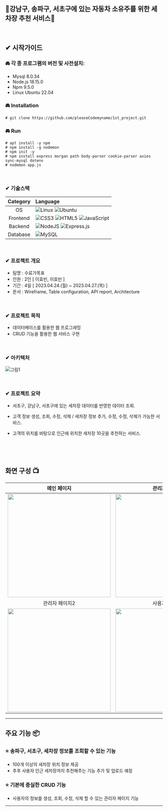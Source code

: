 ## 🧽강남구, 송파구, 서초구에 있는 자동차 소유주를 위한 세차장 추천 서비스🧼

<br/>

##  ✔ 시작가이드
### 🚘 각 종 프로그램의 버전 및 사전설치:
- Mysql 8.0.34
- Node.js 18.15.0
- Npm 9.5.0
- Linux Ubuntu 22.04

###  🚘 Installation
```
# git clone https://github.com/pleaseCodemyname/1st_project.git
```
### 🚘 Run
```
# apt install -y npm
# npm install -g nodemon
# npm init -y
# npm install express morgan path body-parser cookie-parser axios sync-mysql dotenv
# nodemon app.js
```
<br/>

### ✔ 기술스택

|Category|Language|
|:--:|:--|
|OS|![Linux](https://img.shields.io/badge/Linux-FCC624?style=for-the-badge&logo=linux&logoColor=black) ![Ubuntu](https://img.shields.io/badge/Ubuntu-E95420?style=for-the-badge&logo=ubuntu&logoColor=white)|
|Frontend|![CSS3](https://img.shields.io/badge/css3-%231572B6.svg?style=for-the-badge&logo=css3&logoColor=white) ![HTML5](https://img.shields.io/badge/html5-%23E34F26.svg?style=for-the-badge&logo=html5&logoColor=white) ![JavaScript](https://img.shields.io/badge/javascript-%23323330.svg?style=for-the-badge&logo=javascript&logoColor=%23F7DF1E) |
|Backend|![NodeJS](https://img.shields.io/badge/node.js-6DA55F?style=for-the-badge&logo=node.js&logoColor=white) ![Express.js](https://img.shields.io/badge/express.js-%23404d59.svg?style=for-the-badge&logo=express&logoColor=%2361DAFB)|
|Database|![MySQL](https://img.shields.io/badge/mysql-%2300f.svg?style=for-the-badge&logo=mysql&logoColor=white)|

<br/>

### ✔ 프로젝트 개요

- 팀명 : 수료가목표
- 인원 : 2인 [ 이효빈, 이효빈 ]
- 기간 : 4일 [ 2023.04.24.(월) ~ 2023.04.27.(목) ]
- 문서 : Wireframe, Table configuration, API report, Architecture

<br/>

### ✔ 프로젝트 목적
- 데이터베이스를 활용한 웹 프로그래밍
- CRUD 기능을 활용한 웹 서비스 구현
<br/>

### ✔ 아키텍처
![그림1](https://github.com/westmini427/Weatherdata-project/assets/127065150/6b3d2858-e1bf-42b2-afb0-6cea4c588564)

<br/>

### ✔ 프로젝트 요약

- 서초구, 강남구, 서초구에 있는 세차장 데이터를 반영한 데이터 조회.

- 고객 정보 생성, 조회, 수정, 삭제 / 세차장 정보 추가, 수정, 수정, 삭제가 가능한 서비스.

- 고객의 위치를 바탕으로 인근에 위치한 세차장 10곳을 추천하는 서비스.
<br/>

<!-- ### ✔ 개발 과정
![그림1](https://github.com/westmini427/Weatherdata-project/assets/127065150/e7d9930c-1990-41d8-b819-3d2259dc827a)

- 데이터베이스 설계와 API 명세서를 설정 후, 이를 토대로 개발을 진행했습니다. -->

<br/>

<!-- ### ✔ 초기 화면 구성
![Alt text](wireframe.png) -->

<br/>

<!-- ### ✔ 실행 화면
![Alt text](%EB%A9%94%EC%9D%B4%EC%9B%A8%EB%8D%94.gif) -->

## 화면 구성 📺
| 메인 페이지  |  관리자 페이지   |
| :-------------------------------------------: | :------------: |
|  <img width="329" src="/1st_project/1st_project_main_page.png"/> |  <img width="329" src="/1st_project/1st_project_admin_page.png"/>|  
| 관리자 페이지2   |  사용자 페이지   |  
| <img width="329" src="/1st_project/1st_project_admin_page2.png"/>   |  <img width="329" src="/1st_project/1st_project_user_page.png"/>     |

---
## 주요 기능 📦

### ⭐️ 송파구, 서초구, 세차장 정보를 조회할 수 있는 기능
- 100개 이상의 세차장 위치 정보 제공
- 추후 사용자 인근 세차장까지 추천해주는 기능 추가 및 업로드 예정

### ⭐️ 기본에 충실한 CRUD 기능
- 사용자의 정보를 생성, 조회, 수정, 삭제 할 수 있는 관리자 페이지 기능
---
<!-- ## 아키텍쳐

### 디렉토리 구조
```bash
├── README.md
├── package-lock.json
├── package.json
├── strapi-backend : 
│   ├── README.md
│   ├── api : db model, api 관련 정보 폴더
│   │   ├── about
│   │   ├── course
│   │   └── lecture
│   ├── config : 서버, 데이터베이스 관련 정보 폴더
│   │   ├── database.js
│   │   ├── env : 배포 환경(NODE_ENV = production) 일 때 설정 정보 폴더
│   │   ├── functions : 프로젝트에서 실행되는 함수 관련 정보 폴더
│   │   └── server.js
│   ├── extensions
│   │   └── users-permissions : 권한 정보
│   ├── favicon.ico
│   ├── package-lock.json
│   ├── package.json
│   └── public
│       ├── robots.txt
│       └── uploads : 강의 별 사진
└── voluntain-app : 프론트엔드
    ├── README.md
    ├── components
    │   ├── CourseCard.js
    │   ├── Footer.js
    │   ├── LectureCards.js
    │   ├── MainBanner.js : 메인 페이지에 있는 남색 배너 컴포넌트, 커뮤니티 이름과 슬로건을 포함.
    │   ├── MainCard.js
    │   ├── MainCookieCard.js
    │   ├── NavigationBar.js : 네비게이션 바 컴포넌트, _app.js에서 공통으로 전체 페이지에 포함됨.
    │   ├── RecentLecture.js
    │   └── useWindowSize.js
    ├── config
    │   └── next.config.js
    ├── lib
    │   ├── context.js
    │   └── ga
    ├── next.config.js
    ├── package-lock.json
    ├── package.json
    ├── pages
    │   ├── _app.js
    │   ├── _document.js
    │   ├── about.js
    │   ├── course
    │   ├── index.js
    │   ├── lecture
    │   ├── newcourse
    │   ├── question.js
    │   └── setting.js
    ├── public
    │   ├── favicon.ico
    │   └── logo_about.png
    └── styles
        └── Home.module.css -->
